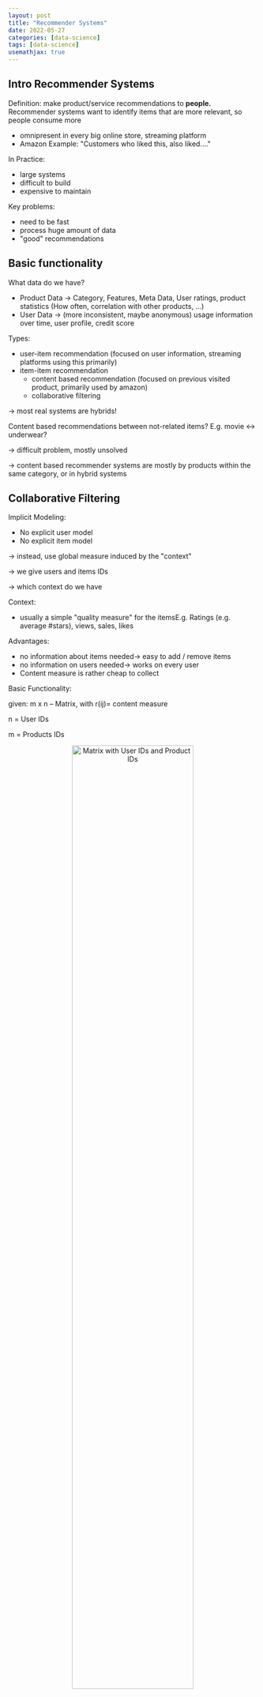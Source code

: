 ```yaml
---
layout: post
title: "Recommender Systems"
date: 2022-05-27
categories: [data-science]
tags: [data-science]
usemathjax: true
---
```


## Intro Recommender Systems

Definition: make product/service recommendations to **people.** Recommender systems want to identify items that are more relevant, so people consume more

* omnipresent in every big online store, streaming platform
* Amazon Example: "Customers who liked this, also liked...."

In Practice:

* large systems
* difficult to build
* expensive to maintain

Key problems:

* need to be fast
* process huge amount of data
* "good" recommendations

## Basic functionality

What data do we have?

* Product Data → Category, Features, Meta Data, User ratings, product statistics (How often, correlation with other products, ...)
* User Data → (more inconsistent, maybe anonymous) usage information over time, user profile, credit score

Types:

* user-item recommendation (focused on user information, streaming platforms using this primarily)
* item-item recommendation
  * content based recommendation (focused on previous visited product, primarily used by amazon)
  * collaborative filtering

→ most real systems are hybrids!

Content based recommendations between not-related items? E.g. movie ↔ underwear?

→ difficult problem, mostly unsolved

→ content based recommender systems are mostly by products within the same category, or in hybrid systems

## Collaborative Filtering

Implicit Modeling:

* No explicit user model
* No explicit item model

→ instead, use global measure induced by the "context"

→ we give users and items IDs

→ which context do we have

Context:

* usually a simple "quality measure" for the itemsE.g. Ratings (e.g. average #stars), views, sales, likes

Advantages:

* no information about items needed→ easy to add / remove items
* no information on users needed→ works on every user
* Content measure is rather cheap to collect

Basic Functionality:

given: m x n – Matrix, with r(ij)= content measure

n = User IDs

m = Products IDs

<div style="text-align:center">
  <img src="/wp-content/uploads/2022/05/Screenshot-2022-03-21-at-23.25.53.png" alt="Matrix with User IDs and Product IDs" style="width: 70%; height: auto;">
</div>

How to find similar items?

= how to measure the distance between items in R?

Items are encoded in column vectors, distance between vectors show how similar the items are (little distance → similar items)

→ Euclidean, Manhattan or Cosine distance

→ practice has shown that cosine distance is good

→ gives relation between items, not the absolute distance

How does Cosine distance work?

<div style="text-align:center">
  <img src="/wp-content/uploads/2022/05/Screenshot-2022-03-21-at-23.31.24.png" alt="Cosine distance formula" style="width: 70%; height: auto;">
</div>

→ if we calculate all distances, we get a square matrix

(we only need to calculate half of the Matrix, because the other side is symmetric)

Note: If we wanted to make a user-to-user matrix (similarities between users), cosine distance is not the best. Pearson's Correlation is better.

Scaleability Problem:

e.g. amazon has ~300 million products and an extremly large user table

→ huge matrix

→ with almost only zeros, because users hardly see/review any of those products

Standard solution: **Singular Value Decomposition**

## Tensor Algebra

* What is a tensor 
* basic vector/matrix algebra
* eigen values-problems and applications
* singular value decomposition (SVD)
* ...

## Operations for Recommender Systems

We can store vectors in vector spaces

→ most common is the eucledian basis (two vectors e(x), e(y))

<div style="text-align:center">
  <img src="/wp-content/uploads/2022/05/Screenshot-2022-03-26-at-12.13.08.png" alt="Euclidean basis vectors" style="width: 70%; height: auto;">
</div>

→ but every set of vectors is possible with we can project every other possible vector with a linear combination

<div style="text-align:center">
  <img src="/wp-content/uploads/2022/05/Screenshot-2022-03-26-at-12.25.07.png" alt="Vector projection" style="width: 70%; height: auto;">
</div>

Optional Properties:

* orthogonal
* orthonormal (length = 1)

Eigen Decomposition

→ we search for the best possible vector space for our given data

→ Decomposition in Eigen Values (importance of basis vectors) and Eigen Vectors (new Basis)

Changing the Basis of a Vector space

→ we step aside and look how the basis projects itself

Linear Transformation:

<div style="text-align:center">
  <img src="/wp-content/uploads/2022/05/Screenshot-2022-03-26-at-13.28.15.png" alt="Linear transformation" style="width: 70%; height: auto;">
</div>

<div style="text-align:center">
  <img src="/wp-content/uploads/2022/05/Screenshot-2022-03-26-at-14.35.32.png" alt="Matrix transformation" style="width: 70%; height: auto;">
</div>

<div style="text-align:center">
  <img src="/wp-content/uploads/2022/05/Screenshot-2022-03-26-at-14.35.48.png" alt="Matrix elimination" style="width: 70%; height: auto;">
</div>

→ We can eliminate the vectors with value 0

even vectors who are near 0 (with compression losses)

What if we don't have a square matrix (e.g. amount of users ≠ films)

→ Single Value Decomposition (general, works with every matrix)

## Code Exercises

(Links to Github)

[Intro to Surprise Library](https://github.com/HuberAdrian/DataScience-Lectures/blob/main/Week_2/Intro_Surprise_Library.ipynb)

[Introduction_Numpy.ipynb](https://github.com/HuberAdrian/DataScience-Lectures/blob/main/Week_2/Introduction_Numpy.ipynb)

[UseCase_RecommendationSystems.ipynb](https://github.com/HuberAdrian/DataScience-Lectures/blob/main/Week_2/UseCase_RecommendationSystems.ipynb)

[Task_week2_withSolution.ipynb](https://github.com/HuberAdrian/DataScience-Lectures/blob/main/Week_2/Task_week2_withSolution.ipynb)

[Tensor_Algebra.ipynb](https://github.com/HuberAdrian/DataScience-Lectures/blob/main/Week_2/Tensor_Algebra.ipynb)